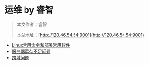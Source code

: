 # 运维 by 睿智

> 本文作者：睿智
>
> 本站地址：[http://120.46.54.54:9001](http://120.46.54.54:9001)

- [Linux常用命令和部署常用软件](Linux部署常用软件.md)
- [服务器运存不足问题](服务器运存不足问题.md)
- [跨域问题](跨域问题.md)


